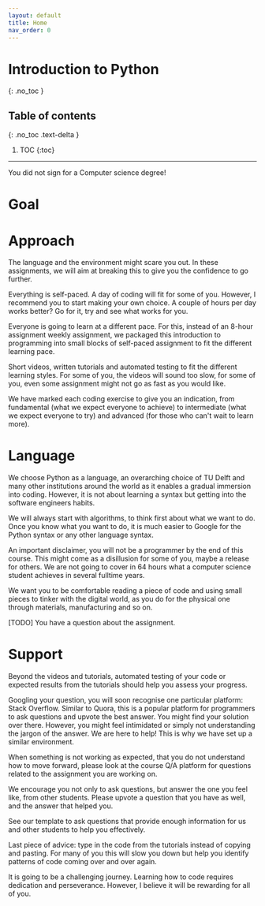 ```yaml
---
layout: default
title: Home
nav_order: 0
---
```


# Introduction to Python
{: .no_toc }

## Table of contents
{: .no_toc .text-delta }

1. TOC
{:toc}

---


You did not sign for a Computer science degree!

# Goal



# Approach

The language and the environment might scare you out. In these assignments, we will aim at breaking this to give you the confidence to go further.

Everything is self-paced. A day of coding will fit for some of you. However, I recommend you to start making your own choice. A couple of hours per day works better? Go for it, try and see what works for you.

Everyone is going to learn at a different pace. For this, instead of an 8-hour assignment weekly assignment, we packaged this introduction to programming into small blocks of self-paced assignment to fit the different learning pace.

Short videos, written tutorials and automated testing to fit the different learning styles. For some of you, the videos will sound too slow, for some of you, even some assignment might not go as fast as you would like.

We have marked each coding exercise to give you an indication, from fundamental (what we expect everyone to achieve) to intermediate (what we expect everyone to try) and advanced (for those who can't wait to learn more).

# Language

We choose Python as a language, an overarching choice of TU Delft and many other institutions around the world as it enables a gradual immersion into coding. However, it is not about learning a syntax but getting into the software engineers habits.

We will always start with algorithms, to think first about what we want to do. Once you know what you want to do, it is much easier to Google for the Python syntax or any other language syntax.

An important disclaimer, you will not be a programmer by the end of this course. This might come as a disillusion for some of you, maybe a release for others. We are not going to cover in 64 hours what a computer science student achieves in several fulltime years.

We want you to be comfortable reading a piece of code and using small pieces to tinker with the digital world, as you do for the physical one through materials, manufacturing and so on.

[TODO] You have a question about the assignment.

# Support

Beyond the videos and tutorials, automated testing of your code or expected results from the tutorials should help you assess your progress.

Googling your question, you will soon recognise one particular platform: Stack Overflow. Similar to Quora, this is a popular platform for programmers to ask questions and upvote the best answer. You might find your solution over there. However, you might feel intimidated or simply not understanding the jargon of the answer. We are here to help! This is why we have set up a similar environment.

When something is not working as expected, that you do not understand how to move forward, please look at the course Q/A platform for questions related to the assignment you are working on.

We encourage you not only to ask questions, but answer the one you feel like, from other students. Please upvote a question that you have as well, and the answer that helped you.

See our template to ask questions that provide enough information for us and other students to help you effectively.

Last piece of advice: type in the code from the tutorials instead of copying and pasting. For many of you this will slow you down but help you identify patterns of code coming over and over again.

It is going to be a challenging journey. Learning how to code requires dedication and perseverance. However, I believe it will be rewarding for all of you. 

